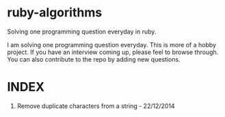 ruby-algorithms
===============

Solving one programming question everyday in ruby.


I am solving one programming question everyday. This is more of a hobby project. If you have an interview coming up, please feel to browse through.
You can also contribute to the repo by adding new questions.

INDEX
=====

1. Remove duplicate characters from a string - 22/12/2014

